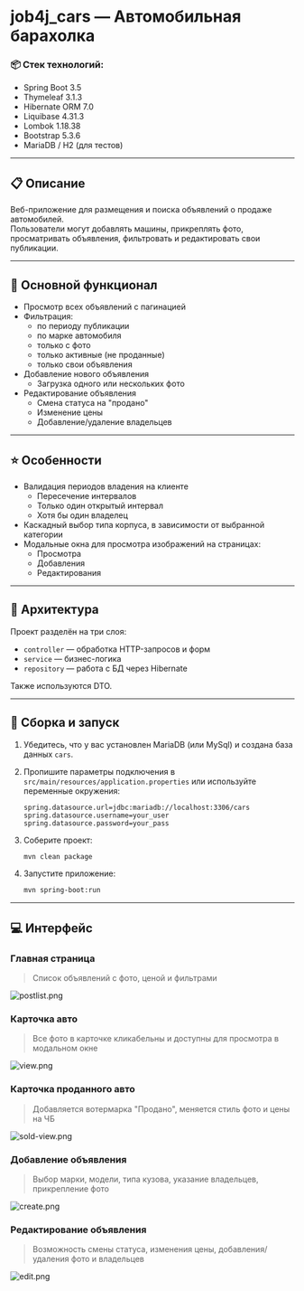 # job4j_cars — Автомобильная барахолка

### 📦 Стек технологий:

- Spring Boot 3.5
- Thymeleaf 3.1.3
- Hibernate ORM 7.0
- Liquibase 4.31.3
- Lombok 1.18.38
- Bootstrap 5.3.6
- MariaDB / H2 (для тестов)

---

## 📋 Описание

Веб-приложение для размещения и поиска объявлений о продаже автомобилей.  
Пользователи могут добавлять машины, прикреплять фото, просматривать объявления, фильтровать и редактировать свои публикации.

---

## 🔧 Основной функционал

- Просмотр всех объявлений с пагинацией
- Фильтрация:
    - по периоду публикации
    - по марке автомобиля
    - только с фото
    - только активные (не проданные)
    - только свои объявления
- Добавление нового объявления
    - Загрузка одного или нескольких фото
- Редактирование объявления
    - Смена статуса на "продано"
    - Изменение цены
    - Добавление/удаление владельцев

---

## ⭐ Особенности

- Валидация периодов владения на клиенте
  - Пересечение интервалов
  - Только один открытый интервал
  - Хотя бы один владелец
- Каскадный выбор типа корпуса, в зависимости от выбранной категории
- Модальные окна для просмотра изображений на страницах:
  - Просмотра
  - Добавления
  - Редактирования

---

## 🧱 Архитектура

Проект разделён на три слоя:

- `controller` — обработка HTTP-запросов и форм
- `service` — бизнес-логика
- `repository` — работа с БД через Hibernate

Также используются DTO.

---

## 🚀 Сборка и запуск

1. Убедитесь, что у вас установлен MariaDB (или MySql) и создана база данных `cars`.
2. Пропишите параметры подключения в `src/main/resources/application.properties` или используйте переменные окружения:
    ```
    spring.datasource.url=jdbc:mariadb://localhost:3306/cars
    spring.datasource.username=your_user
    spring.datasource.password=your_pass
    ```
3. Соберите проект:
    ```bash
    mvn clean package
    ```

4. Запустите приложение:
    ```bash
    mvn spring-boot:run
    ```

---

## 💻 Интерфейс

### Главная страница
>Список объявлений с фото, ценой и фильтрами

![postlist.png](img/postlist.png)

### Карточка авто
>Все фото в карточке кликабельны и доступны для просмотра в модальном окне

![view.png](img/view.png)

### Карточка проданного авто
>Добавляется вотермарка "Продано", меняется стиль фото и цены на ЧБ

![sold-view.png](img/sold-view.png)

### Добавление объявления
>Выбор марки, модели, типа кузова, указание владельцев, прикрепление фото

![create.png](img/create.png)

### Редактирование объявления
>Возможность смены статуса, изменения цены, добавления/удаления фото и владельцев

![edit.png](img/edit.png)
